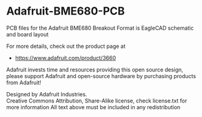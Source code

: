 # Adafruit-BME680-PCB
PCB files for the Adafruit BME680 Breakout
Format is EagleCAD schematic and board layout

For more details, check out the product page at

  * https://www.adafruit.com/product/3660

Adafruit invests time and resources providing this open source design, 
please support Adafruit and open-source hardware by purchasing 
products from Adafruit!

Designed by Adafruit Industries.  
Creative Commons Attribution, Share-Alike license, check license.txt for more information
All text above must be included in any redistribution